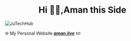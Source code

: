 # <h1 align="center">Hi 👋🏽,Aman this Side</h1>

<p align="left">
  <img src="https://komarev.com/ghpvc/?username=JuTechHub&label=Profile%20views&color=0e75b6&style=flat" alt="JuTechHub" />
</p>


🌐 My Personal Website **[_aman.live_](https://amanliv.vercel.app/)** <img src="https://raw.githubusercontent.com/sanam2405/sanam2405/main/assets/icons/sos/sos.gif" alt="sos" width="20" height="15"> <br>
